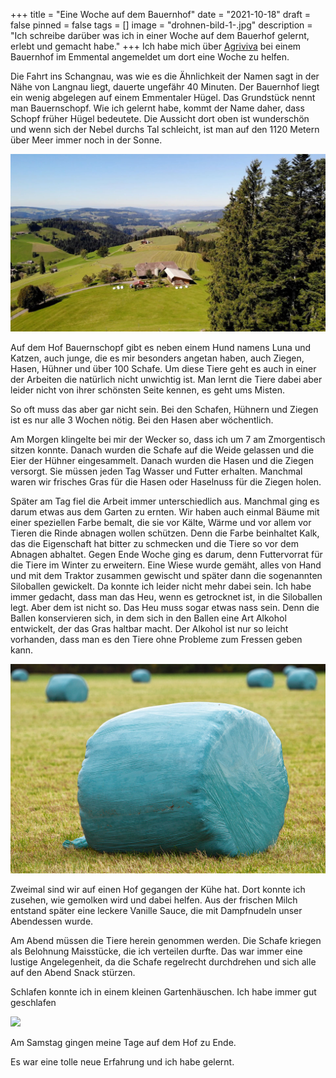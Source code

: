 +++
title = "Eine Woche auf dem Bauernhof"
date = "2021-10-18"
draft = false
pinned = false
tags = []
image = "drohnen-bild-1-.jpg"
description = "Ich schreibe darüber was ich in einer Woche auf dem Bauerhof gelernt, erlebt und gemacht habe."
+++
Ich habe mich über [Agriviva](https://www.agriviva.ch/de/) bei einem Bauernhof im Emmental angemeldet um dort eine Woche zu helfen.

Die Fahrt ins Schangnau, was wie es die Ähnlichkeit der Namen sagt in der Nähe von Langnau liegt, dauerte ungefähr 40 Minuten. Der Bauernhof liegt ein wenig abgelegen auf einem Emmentaler Hügel. Das Grundstück nennt man Bauernschopf. Wie ich gelernt habe, kommt der Name daher, dass Schopf früher Hügel bedeutete. Die Aussicht dort oben ist wunderschön und wenn sich der Nebel durchs Tal schleicht, ist man auf den 1120 Metern über Meer immer noch in der Sonne.

![](drohnen-bild-1-.jpg)

Auf dem Hof Bauernschopf gibt es neben einem Hund namens Luna und Katzen, auch junge, die es mir besonders angetan haben, auch Ziegen, Hasen, Hühner und über 100 Schafe. Um diese Tiere geht es auch in einer der Arbeiten die natürlich nicht unwichtig ist. Man lernt die Tiere dabei aber leider nicht von ihrer schönsten Seite kennen, es geht ums Misten.

So oft muss das aber gar nicht sein. Bei den Schafen, Hühnern und Ziegen ist es nur alle 3 Wochen nötig. Bei den Hasen aber wöchentlich. 

Am Morgen klingelte bei mir der Wecker so, dass ich um 7 am Zmorgentisch sitzen konnte. Danach wurden die Schafe auf die Weide gelassen und die Eier der Hühner eingesammelt. Danach wurden die Hasen und die Ziegen versorgt. Sie müssen jeden Tag Wasser und Futter erhalten. Manchmal waren wir frisches Gras für die Hasen oder Haselnuss für die Ziegen holen.

Später am Tag fiel die Arbeit immer unterschiedlich aus. Manchmal ging es darum etwas aus dem Garten zu ernten. Wir haben auch einmal Bäume mit einer speziellen Farbe bemalt, die sie vor Kälte, Wärme und vor allem vor Tieren die Rinde abnagen wollen schützen. Denn die Farbe beinhaltet Kalk, das die Eigenschaft hat bitter zu schmecken und die Tiere so vor dem Abnagen abhaltet. Gegen Ende Woche ging es darum, denn Futtervorrat für die Tiere im Winter zu erweitern. Eine Wiese wurde gemäht, alles von Hand und mit dem Traktor zusammen gewischt und später dann die sogenannten Siloballen gewickelt. Da konnte ich leider nicht mehr dabei sein. Ich habe immer gedacht, dass man das Heu, wenn es getrocknet ist, in die Siloballen legt. Aber dem ist nicht so. Das Heu muss sogar etwas nass sein. Denn die Ballen konservieren sich, in dem sich in den Ballen eine Art Alkohol entwickelt, der das Gras haltbar macht. Der Alkohol ist nur so leicht vorhanden, dass man es den Tiere ohne Probleme zum Fressen geben kann.

![](silage-silageballen-folie.jpg)

Zweimal sind wir auf einen Hof gegangen der Kühe hat. Dort konnte ich zusehen, wie gemolken wird und dabei helfen. Aus der frischen Milch entstand später eine leckere Vanille Sauce, die mit Dampfnudeln unser Abendessen wurde.

Am Abend müssen die Tiere herein genommen werden. Die Schafe kriegen als Belohnung Maisstücke, die ich verteilen durfte. Das war immer eine lustige Angelegenheit, da die Schafe regelrecht durchdrehen und sich alle auf den Abend Snack stürzen.

Schlafen konnte ich in einem kleinen Gartenhäuschen. Ich habe immer gut geschlafen

![](häuschen.jpg)

Am Samstag gingen meine Tage auf dem Hof zu Ende.

Es war eine tolle neue Erfahrung und ich habe gelernt.